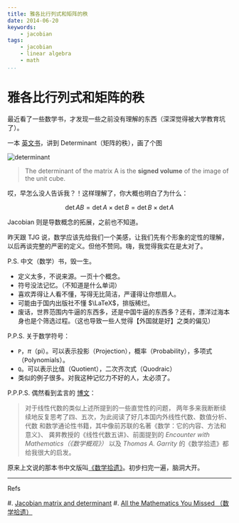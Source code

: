 ```yaml
---
title: 雅各比行列式和矩阵的秩
date: 2014-06-20
keywords:
    - jacobian
tags:
    - jacobian
    - linear algebra
    - math
...
```


雅各比行列式和矩阵的秩
======================

最近看了一些数学书，才发现一些之前没有理解的东西（深深觉得被大学教育坑了）。

一本 [英文书][math-book]，讲到 Determinant（矩阵的秩），画了个图

![determinant][det]

> The determinant of the matrix A is the **signed volume** of the image of the unit cube.

哎，早怎么没人告诉我？！这样理解了，你大概也明白了为什么：

$$\det{AB} = \det{A} \times \det{B} =  \det{B} \times \det{A}$$

Jacobian 则是导数概念的拓展，之前也不知道。

昨天跟 TJG 说，数学应该先给我们一个美感，让我们先有个形象的定性的理解，以后再谈完整的严密的定义。但他不赞同。嗨，我觉得我实在是太对了。

P.S. 中文（数学）书，毁一生。

- 定义太多，不说来源。一页十个概念。
- 符号没法记忆。（不知道是什么单词）
- 喜欢弄得让人看不懂，写得无比简洁，严谨得让你想扇人。
- 可能由于国内出版社不懂 $\LaTeX$，排版稀烂。
- 废话，世界范围内牛逼的东西多，还是中国牛逼的东西多？还有，漂洋过海本身也是个筛选过程。（这也导致一些人觉得【外国就是好】之类的偏见）

[math-book]: http://book.douban.com/subject/1797658/
[det]: http://gnat-tang-shared-image.qiniudn.com/math/determinant.png

P.P.S. 关于数学符号：

- `P`，$\pi$（<kbd>p</kbd>i）。可以表示投影（<kbd>P</kbd>rojection），概率（<kbd>P</kbd>robability），多项式（<kbd>P</kbd>olynomials）。
- `Q`。可以表示比值（Quotient），二次齐次式（Quodraic）
- 类似的例子很多。对我这种记忆力不好的人，太必须了。

P.P.P.S. 偶然看到孟言的 [博文][mengyan-blog]：

> 对于线性代数的类似上述所提到的一些直觉性的问题，
> 两年多来我断断续续地反复思考了四、五次，为此阅读了好几本国内外线性代数、数值分析、代数
> 和数学通论性书籍，其中像前苏联的名著《数学：它的内容、方法和意义》、
> 龚昇教授的《线性代数五讲》、前面提到的 *Encounter with Mathematics（《数学概观》）*
> 以及 *Thomas A. Garrity* 的《数学拾遗》都给我很大的启发。

原来上文说的那本书中文版叫[《数学拾遗》][math-you-missed-zh]。初步扫完一遍，脑洞大开。

[mengyan-blog]: http://blog.163.com/jmun_math/blog/static/26769008200941683851930/
[math-you-missed-zh]: http://book.douban.com/subject/1256358/
[jacobian-determint]: https://en.wikipedia.org/wiki/Jacobian_matrix

---

Refs

#. [Jacobian matrix and determinant][jacobian-determint]
#. [All the Mathematics You Missed （数学拾遗）][math-book]
